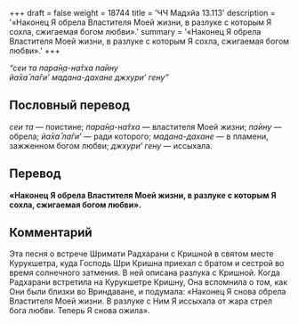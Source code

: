 +++
draft = false
weight = 18744
title = 'ЧЧ Мадхйа 13.113'
description = '«Наконец Я обрела Властителя Моей жизни, в разлуке с которым Я сохла, сжигаемая богом любви».'
summary = '«Наконец Я обрела Властителя Моей жизни, в разлуке с которым Я сохла, сжигаемая богом любви».'
+++

_“сеи та пара̄н̣а-на̄тха па̄ину  
йа̄ха̄ ла̄ги’ мадана-дахане джхури’ гену”_

## Пословный перевод

_сеи_ _та_ — поистине; _пара̄н̣а_\-_на̄тха_ — властителя Моей жизни; _па̄ину_ — обрела; _йа̄ха̄_ _ла̄ги’_ — ради которого; _мадана_\-_дахане_ — в пламени, зажженном богом любви; _джхури’_ _гену_ — иссыхала.

## Перевод

**«Наконец Я обрела Властителя Моей жизни, в разлуке с которым Я сохла, сжигаемая богом любви».**

## Комментарий

Эта песня о встрече Шримати Радхарани с Кришной в святом месте Курукшетра, куда Господь Шри Кришна приехал с братом и сестрой во время солнечного затмения. В ней описана разлука с Кришной. Когда Радхарани встретила на Курукшетре Кришну, Она вспомнила о том, как Они были близки во Вриндаване, и подумала: «Наконец Я снова обрела Властителя Моей жизни. В разлуке с Ним Я иссыхала от жара стрел бога любви. Теперь Я снова ожила».
